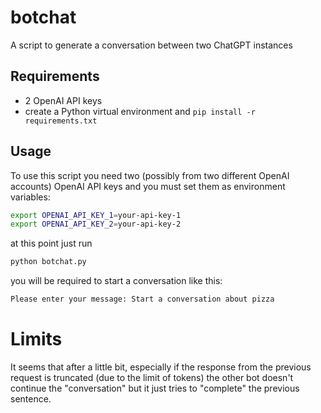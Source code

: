 # botchat
A script to generate a conversation between two ChatGPT instances

## Requirements

- 2 OpenAI API keys
- create a Python virtual environment and `pip install -r requirements.txt`

## Usage

To use this script you need two (possibly from two different OpenAI accounts) OpenAI API keys and you must set them
as environment variables:

```bash
export OPENAI_API_KEY_1=your-api-key-1
export OPENAI_API_KEY_2=your-api-key-2
```

at this point just run

```bash
python botchat.py
```

you will be required to start a conversation like this:

```bash
Please enter your message: Start a conversation about pizza
```

# Limits

It seems that after a little bit, especially if the response from the previous request is truncated (due to the limit of tokens)
the other bot doesn't continue the "conversation" but it just tries to "complete" the previous sentence.
